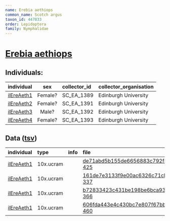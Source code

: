 ```yaml
---
name: Erebia aethiops
common_name: Scotch argus
taxon_id: 447833
order: Lepidoptera
family: Nymphalidae
---
```


# [Erebia aethiops](https://www.ebi.ac.uk/ena/data/taxonomy/v1/taxon/tax-id/447833)

## Individuals:

| individual | sex | collector_id | collector_organisation |
| :--------- | :-: | :----------- | :--------------------- |
| [ilEreAeth1](ilEreAeth1.md) | Female? | SC_EA_1389 | Edinburgh University |
| [ilEreAeth2](ilEreAeth2.md) | Female? | SC_EA_1391 | Edinburgh University |
| [ilEreAeth3](ilEreAeth3.md) | Male? | SC_EA_1392 | Edinburgh University |
| [ilEreAeth4](ilEreAeth4.md) | Female? | SC_EA_1393 | Edinburgh University |

## Data ([tsv](Erebia_aethiops_data.tsv))

| individual | type | info | file |
| :--------- | :--- | :--- | :--- |
| [ilEreAeth1](ilEreAeth1.md) | 10x.ucram |  | [de71abd5b155de6656883c792fb08cba-425](https://darwin.cog.sanger.ac.uk/insects/Erebia_aethiops/ilEreAeth1/genomic_data/10x/32892_5%231.cram) |
| [ilEreAeth1](ilEreAeth1.md) | 10x.ucram |  | [161de7e3133f9e00ac6326c71cbcb677-337](https://darwin.cog.sanger.ac.uk/insects/Erebia_aethiops/ilEreAeth1/genomic_data/10x/32892_5%232.cram) |
| [ilEreAeth1](ilEreAeth1.md) | 10x.ucram |  | [b72833423c431be198be6bca93dc71f5-366](https://darwin.cog.sanger.ac.uk/insects/Erebia_aethiops/ilEreAeth1/genomic_data/10x/32892_5%233.cram) |
| [ilEreAeth1](ilEreAeth1.md) | 10x.ucram |  | [606fda443e4c430bc7e807f67bb8c1e4-460](https://darwin.cog.sanger.ac.uk/insects/Erebia_aethiops/ilEreAeth1/genomic_data/10x/32892_5%234.cram) |
